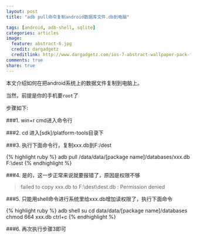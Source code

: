 ```yaml
---
layout: post
title: "adb pull命令复制android数据库文件.db到电脑"

tags: [android, adb-shell, sqlite]
categories: articles
image:
  feature: abstract-6.jpg
  credit: dargadgetz
  creditlink: http://www.dargadgetz.com/ios-7-abstract-wallpaper-pack-for-iphone-5-and-ipod-touch-retina/
comments: true
share: true
---
```


本文介绍如何在把android系统上的数据文件复制到电脑上。

当然，前提是你的手机要`root`了

步骤如下:

###1. win+r cmd进入命令行

###2. cd 进入[sdk]/platform-tools目录下

###3. 执行下面命令行，复制xxx.db到F:/dest

{% highlight ruby %}
adb pull /data/data/[package name]/databases/xxx.db F:\dest
{% endhighlight %}

###4. 是的，这一步正常来说就要报错了，原因是权限不够
> failed to copy xxx.db to F:\dest\dest.db : Permission denied

###5. 只能用shell命令进行系统里给xxx.db增加读权限了，执行下面命令

{% highlight ruby %}
adb shell
su
cd data/data/[package name]/databases
chmod 664 xxx.db
ctrl+c
{% endhighlight %}

###6. 再次执行步骤3即可